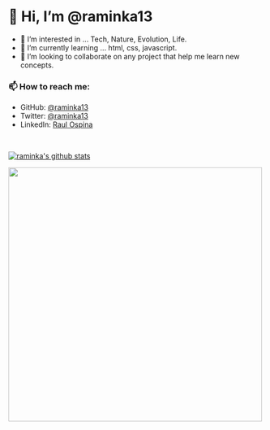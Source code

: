 # 👋 Hi, I’m @raminka13
- 👀 I’m interested in ... Tech, Nature, Evolution, Life.
- 🌱 I’m currently learning ... html, css, javascript.
- 💞️ I’m looking to collaborate on any project that help me learn new concepts.

### 📫 How to reach me:
- GitHub: [@raminka13](https://github.com/raminka13)
- Twitter: [@raminka13](https://twitter.com/raminka13)
- LinkedIn: [Raul Ospina](http://linkedin.com/in/raul-ospina-83232614)

<br/>

[![raminka's github stats](https://github-readme-stats.vercel.app/api?username=raminka13&show_icons=true)](https://github.com/raminka13)

<a href="https://github.com/raminka13?tab=repositories">
  <img width="500px" src="https://github-readme-stats.anuraghazra1.vercel.app/api/top-langs/?username=raminka13&count_private=true&layout=compact&hide=makefile,shell&hide_title=true&hide_border=true" />
</a>
<!---
raminka13/raminka13 is a ✨ special ✨ repository because its `README.md` (this file) appears on your GitHub profile.
You can click the Preview link to take a look at your changes.
--->
